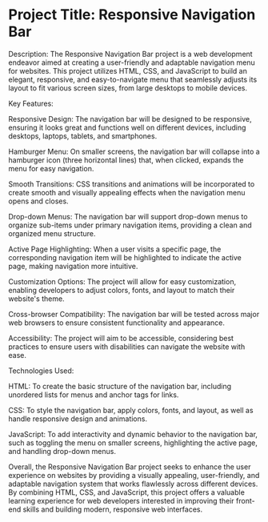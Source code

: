 # Project Title: Responsive Navigation Bar

Description:
The Responsive Navigation Bar project is a web development endeavor aimed at creating a user-friendly and adaptable navigation menu for websites. This project utilizes HTML, CSS, and JavaScript to build an elegant, responsive, and easy-to-navigate menu that seamlessly adjusts its layout to fit various screen sizes, from large desktops to mobile devices.

Key Features:

Responsive Design: The navigation bar will be designed to be responsive, ensuring it looks great and functions well on different devices, including desktops, laptops, tablets, and smartphones.

Hamburger Menu: On smaller screens, the navigation bar will collapse into a hamburger icon (three horizontal lines) that, when clicked, expands the menu for easy navigation.

Smooth Transitions: CSS transitions and animations will be incorporated to create smooth and visually appealing effects when the navigation menu opens and closes.

Drop-down Menus: The navigation bar will support drop-down menus to organize sub-items under primary navigation items, providing a clean and organized menu structure.

Active Page Highlighting: When a user visits a specific page, the corresponding navigation item will be highlighted to indicate the active page, making navigation more intuitive.

Customization Options: The project will allow for easy customization, enabling developers to adjust colors, fonts, and layout to match their website's theme.

Cross-browser Compatibility: The navigation bar will be tested across major web browsers to ensure consistent functionality and appearance.

Accessibility: The project will aim to be accessible, considering best practices to ensure users with disabilities can navigate the website with ease.

Technologies Used:

HTML: To create the basic structure of the navigation bar, including unordered lists for menus and anchor tags for links.

CSS: To style the navigation bar, apply colors, fonts, and layout, as well as handle responsive design and animations.

JavaScript: To add interactivity and dynamic behavior to the navigation bar, such as toggling the menu on smaller screens, highlighting the active page, and handling drop-down menus.

Overall, the Responsive Navigation Bar project seeks to enhance the user experience on websites by providing a visually appealing, user-friendly, and adaptable navigation system that works flawlessly across different devices. By combining HTML, CSS, and JavaScript, this project offers a valuable learning experience for web developers interested in improving their front-end skills and building modern, responsive web interfaces.




